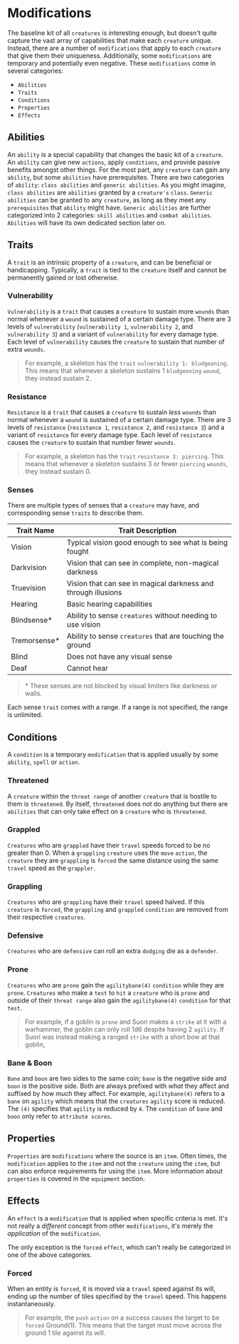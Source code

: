 # Modifications

The baseline kit of all `creatures` is interesting enough, but doesn't quite capture the vast array of capabilities that make each `creature` unique. Instead, there are a number of `modifications` that apply to each `creature` that give them their uniqueness. Additionally, some `modifications` are temporary and potentially even negative. These `modifications` come in several categories:

-   `Abilities`
-   `Traits`
-   `Conditions`
-   `Properties`
-   `Effects`

## Abilities

An `ability` is a special capability that changes the basic kit of a `creature`. An `ability` can give new `actions`, apply `conditions`, and provide passive benefits amongst other things. For the most part, any `creature` can gain any `ability`, but some `abilities` have prerequisites. There are two categories of `ability`: `class abilities` and `generic abilities`. As you might imagine, `class abilities` are `abilities` granted by a `creature's` `class`. `Generic abilities` can be granted to any `creature`, as long as they meet any `prerequisites` that `ability` might have. `Generic abilities` are further categorized into 2 categories: `skill abilities` and `combat abilities`. `Abilities` will have its own dedicated section later on.

## Traits

A `trait` is an intrinsic property of a `creature`, and can be beneficial or handicapping. Typically, a `trait` is tied to the `creature` itself and cannot be permanently gained or lost otherwise.

### Vulnerability

`Vulnerability` is a `trait` that causes a `creature` to sustain more `wounds` than normal whenever a `wound` is sustained of a certain damage type. There are 3 levels of `vulnerability` (`vulnerability 1`, `vulnerability 2`, and `vulnerability 3`) and a variant of `vulnerability` for every damage type. Each level of `vulnerability` causes the `creature` to sustain that number of extra `wounds`.

> For example, a skeleton has the `trait` `vulnerability 1: bludgeoning`. This means that whenever a skeleton sustains 1 `bludgeoning` `wound`, they instead sustain 2.

### Resistance

`Resistance` is a `trait` that causes a `creature` to sustain _less_ `wounds` than normal whenever a `wound` is sustained of a certain damage type. There are 3 levels of `resistance` (`resistance 1`, `resistance 2`, and `resistance 3`) and a variant of `resistance` for every damage type. Each level of `resistance` causes the `creature` to sustain that number fewer `wounds`.

> For example, a skeleton has the `trait` `resistance 3: piercing`. This means that whenever a skeleton sustains 3 or fewer `piercing` `wounds`, they instead sustain 0.

### Senses

There are multiple types of senses that a `creature` may have, and corresponding sense `traits` to describe them.

| Trait Name    | Trait Description                                             |
| ------------- | ------------------------------------------------------------- |
| Vision        | Typical vision good enough to see what is being fought        |
| Darkvision    | Vision that can see in complete, non-magical darkness         |
| Truevision    | Vision that can see in magical darkness and through illusions |
| Hearing       | Basic hearing capabilities                                    |
| Blindsense\*  | Ability to sense `creatures` without needing to use vision    |
| Tremorsense\* | Ability to sense `creatures` that are touching the ground     |
| Blind         | Does not have any visual sense                                |
| Deaf          | Cannot hear                                                   |

> \* These senses are not blocked by visual limiters like darkness or walls.

Each sense `trait` comes with a range. If a range is not specified, the range is unlimited.

## Conditions

A `condition` is a temporary `modification` that is applied usually by some `ability`, `spell` or `action`.

### Threatened

A `creature` within the `threat range` of another `creature` that is hostile to them is `threatened`. By itself, `threatened` does not do anything but there are `abilities` that can only take effect on a `creature` who is `threatened`.

### Grappled

`Creatures` who are `grappled` have their `travel` speeds forced to be no greater than 0. When a `grappling` `creature` uses the `move` `action`, the `creature` they are `grappling` is `forced` the same distance using the same `travel` speed as the `grappler`.

### Grappling

`Creatures` who are `grappling` have their `travel` speed halved. If this `creature` is `forced`, the `grappling` and `grappled` `condition` are removed from their respective `creatures`.

### Defensive

`Creatures` who are `defensive` can roll an extra `dodging` die as a `defender`.

### Prone

`Creatures` who are `prone` gain the `agilitybane(4)` `condition` while they are `prone`. `Creatures` who make a `test` to `hit` a `creature` who is `prone` and outside of their `threat range` also gain the `agilitybane(4)` `condition` for that `test`.

> For example, if a goblin is `prone` and Suori makes a `strike` at it with a warhammer, the goblin can only roll 1d6 despite having 2 `agility`. If Suori was instead making a ranged `strike` with a short bow at that goblin,

### Bane & Boon

`Bane` and `boon` are two sides to the same coin; `bane` is the negative side and `boon` is the positive side. Both are always prefixed with _what_ they affect and suffixed by _how much_ they affect. For example, `agilitybane(4)` refers to a `bane` on `agility` which means that the `creatures` `agility` score is reduced. The `(4)` specifies that `agility` is reduced by `4`. The `condition` of `bane` and `boon` only refer to `attribute scores`.

## Properties

`Properties` are `modifications` where the source is an `item`. Often times, the `modification` applies to the _`item`_ and not the `creature` using the `item`, but can also enforce requirements for using the `item`. More information about `properties` is covered in the `equipment` section.

## Effects

An `effect` is a `modification` that is applied when specific criteria is met. It's not really a _different_ concept from other `modifications`, it's merely the _application_ of the `modification`.

The only exception is the `forced` `effect`, which can't really be categorized in one of the above categories.

### Forced

When an entity is `forced`, it is moved via a `travel` speed against its will, ending up the number of tiles specified by the `travel` speed. This happens instantaneously.

> For example, the `push` `action` on a success causes the target to be `forced` Ground(1). This means that the target must move across the ground 1 tile against its will.
